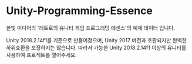 # Unity-Programming-Essence
한빛 미디어의 '레트로의 유니티 게임 프로그래밍 에센스'의 예제 데이터 입니다.

Unity 2018.2.14f1를 기준으로 만들어졌으며, Unity 2017 버전과 호환되지만 완벽한 하위호환을 보장하지는 않습니다.
따라서 가능한 Unity 2018.2.14f1 이상의 유니티를 사용하여 프로젝트를 열어주세요.